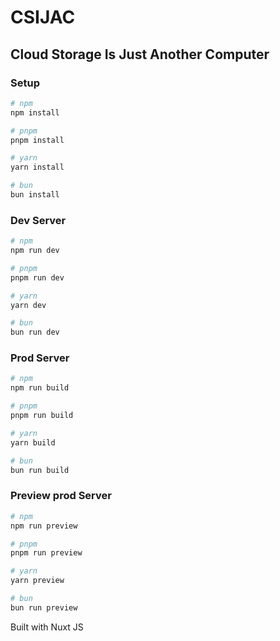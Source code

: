 # CSIJAC

## Cloud Storage Is Just Another Computer

### Setup

```bash
# npm
npm install

# pnpm
pnpm install

# yarn
yarn install

# bun
bun install
```

### Dev Server

```bash
# npm
npm run dev

# pnpm
pnpm run dev

# yarn
yarn dev

# bun
bun run dev
```

### Prod Server

```bash
# npm
npm run build

# pnpm
pnpm run build

# yarn
yarn build

# bun
bun run build
```

### Preview prod Server

```bash
# npm
npm run preview

# pnpm
pnpm run preview

# yarn
yarn preview

# bun
bun run preview
```

Built with Nuxt JS
